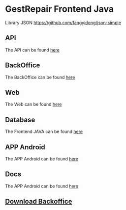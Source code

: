 # GestRepair Frontend Java
Library JSON
https://github.com/fangyidong/json-simple

## API
The API can be found [here](https://github.com/GestRepair/GestRepairAPI)

## BackOffice
The BackOffice can be found [here](https://github.com/GestRepair/GestRepairBackOffice)

## Web
The Web can be found [here](https://github.com/GestRepair/GestRepairWEB)

## Database
The Frontend JAVA can be found [here](https://github.com/GestRepair/GestRepairDB)

## APP Android
The APP Android can be found [here](https://github.com/GestRepair/GestRepairAPPAndroid)

## Docs
The APP Android can be found [here](https://github.com/GestRepair/GestRepairDocs)

## [Download Backoffice](https://www.dropbox.com/sh/099ty86z625gv2r/AABp94EHP5XVUk_uJ88YN537a?dl=0)
